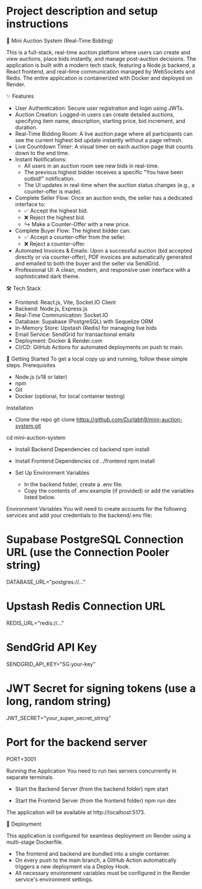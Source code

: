 # Project description and setup instructions
🚀 Mini Auction System (Real-Time Bidding)

This is a full-stack, real-time auction platform where users can create and view auctions, place bids instantly, and manage post-auction decisions. The application is built with a modern tech stack, featuring a Node.js backend, a React frontend, and real-time communication managed by WebSockets and Redis.
The entire application is containerized with Docker and deployed on Render.

✨ Features
 * User Authentication: Secure user registration and login using JWTs.
 * Auction Creation: Logged-in users can create detailed auctions, specifying item name, description, starting price, bid increment, and duration.
 * Real-Time Bidding Room: A live auction page where all participants can see the current highest bid update instantly without a page refresh.
 * Live Countdown Timer: A visual timer on each auction page that counts down to the end time.
 * Instant Notifications:
   * All users in an auction room see new bids in real-time.
   * The previous highest bidder receives a specific "You have been outbid!" notification.
   * The UI updates in real-time when the auction status changes (e.g., a counter-offer is made).
 * Complete Seller Flow: Once an auction ends, the seller has a dedicated interface to:
   * ✅ Accept the highest bid.
   * ❌ Reject the highest bid.
   * ↪️ Make a Counter-Offer with a new price.
 * Complete Buyer Flow: The highest bidder can:
   * ✅ Accept a counter-offer from the seller.
   * ❌ Reject a counter-offer.
 * Automated Invoices & Emails: Upon a successful auction (bid accepted directly or via counter-offer), PDF invoices are automatically generated and emailed to both the buyer and the seller via SendGrid.
 * Professional UI: A clean, modern, and responsive user interface with a sophisticated dark theme.

🛠️ Tech Stack
 * Frontend: React.js, Vite, Socket.IO Client
 * Backend: Node.js, Express.js
 * Real-Time Communication: Socket.IO
 * Database: Supabase (PostgreSQL) with Sequelize ORM
 * In-Memory Store: Upstash (Redis) for managing live bids
 * Email Service: SendGrid for transactional emails
 * Deployment: Docker & Render.com
 * CI/CD: GitHub Actions for automated deployments on push to main.

🏁 Getting Started
To get a local copy up and running, follow these simple steps.
Prerequisites
 * Node.js (v18 or later)
 * npm
 * Git
 * Docker (optional, for local container testing)

Installation
 * Clone the repo
   git clone https://github.com/Durlabh9/mini-auction-system.git

cd mini-auction-system

 * Install Backend Dependencies
   cd backend
npm install

 * Install Frontend Dependencies
   cd ../frontend
npm install

 * Set Up Environment Variables
   * In the backend folder, create a .env file.
   * Copy the contents of .env.example (if provided) or add the variables listed below.

Environment Variables
You will need to create accounts for the following services and add your credentials to the backend/.env file:

# Supabase PostgreSQL Connection URL (use the Connection Pooler string)
DATABASE_URL="postgres://..."

# Upstash Redis Connection URL
REDIS_URL="redis://..."

# SendGrid API Key
SENDGRID_API_KEY="SG.your-key"

# JWT Secret for signing tokens (use a long, random string)
JWT_SECRET="your_super_secret_string"

# Port for the backend server
PORT=3001

Running the Application
You need to run two servers concurrently in separate terminals.
 * Start the Backend Server (from the backend folder)
   npm start

 * Start the Frontend Server (from the frontend folder)
   npm run dev

The application will be available at http://localhost:5173.

🚢 Deployment

This application is configured for seamless deployment on Render using a multi-stage Dockerfile.
 * The frontend and backend are bundled into a single container.
 * On every push to the main branch, a GitHub Action automatically triggers a new deployment via a Deploy Hook.
 * All necessary environment variables must be configured in the Render service's environment settings.

